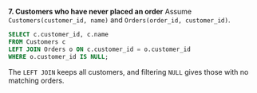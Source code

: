 **7. Customers who have never placed an order**
Assume `Customers(customer_id, name)` and `Orders(order_id, customer_id)`.

```sql
SELECT c.customer_id, c.name
FROM Customers c
LEFT JOIN Orders o ON c.customer_id = o.customer_id
WHERE o.customer_id IS NULL;
```

The `LEFT JOIN` keeps all customers, and filtering `NULL` gives those with no matching orders.
